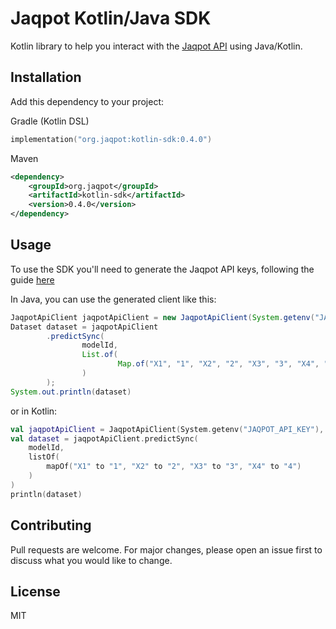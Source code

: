 # Jaqpot Kotlin/Java SDK

Kotlin library to help you interact with the [Jaqpot API](https://jaqpot.org/docs/jaqpot-api) using Java/Kotlin.

## Installation

Add this dependency to your project:

Gradle (Kotlin DSL)

```kotlin
implementation("org.jaqpot:kotlin-sdk:0.4.0")
```

Maven

```xml
<dependency>
    <groupId>org.jaqpot</groupId>
    <artifactId>kotlin-sdk</artifactId>
    <version>0.4.0</version>
</dependency>
``` 

## Usage

To use the SDK you'll need to generate the Jaqpot API keys, following the
guide [here](https://jaqpot.org/docs/jaqpot-api/authentication/create-an-api-key)

In Java, you can use the generated client like this:

```java
JaqpotApiClient jaqpotApiClient = new JaqpotApiClient(System.getenv("JAQPOT_API_KEY"), System.getenv("JAQPOT_API_SECRET"));
Dataset dataset = jaqpotApiClient
        .predictSync(
                modelId,
                List.of(
                        Map.of("X1", "1", "X2", "2", "X3", "3", "X4", "4")
                )
        );
System.out.println(dataset)
```

or in Kotlin:

```kotlin
val jaqpotApiClient = JaqpotApiClient(System.getenv("JAQPOT_API_KEY"), System.getenv("JAQPOT_API_SECRET"))
val dataset = jaqpotApiClient.predictSync(
    modelId,
    listOf(
        mapOf("X1" to "1", "X2" to "2", "X3" to "3", "X4" to "4")
    )
)
println(dataset)
```

## Contributing

Pull requests are welcome. For major changes, please open an issue first
to discuss what you would like to change.

## License

MIT
